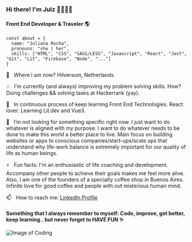 ### Hi there! I'm Julz 👩🏽‍💻✨

#### Front End Developer & Traveler :earth_americas:


```
const about = {
  name: "Juliana Rocha",
  pronouns: "she | her",
  skills: ["HTML", "CSS", "SASS/LESS", "Javascript", "React", "Jest", "Git", "Lit", "Firebase", "Node", "..."]
}
```


:round_pushpin: &nbsp; Where I am now? Hilversum, Netherlands.

:bulb: &nbsp; I'm currently (and always) improving my problem solving skills. How? Doing challenges && solving tasks at Hackerrank (yay).

:book: &nbsp; In continuous process of keep learning Front End Technologies. React lover. Learning Lit.dev and Vue3.

:mag_right: &nbsp; I’m not looking for something specific right now. I just want to do whatever is aligned with my purpose. I want to do whatever needs to be done to make this world a better place to live. Main focus on building websites or apps to conscious companies/start-ups/scale ups that understand why life-work balance is extremely important for our quality of life as human beings.

⚡ &nbsp; Fun facts: I'm an enthusiastic of life coaching and development. Accompany other people to achieve their goals makes me feel more alive. Also, I am one of the founders of a specialty coffee shop in Buenos Aires. Infinite love for good coffee and people with out misterious human mind.

📫  &nbsp; How to reach me: 
[LinkedIn Profile](https://www.linkedin.com/in/rochajulianacarolina/)


#### Something that I always remember to myself: Code, improve, get better, keep learning.. but never forget to HAVE FUN ✨ 


![Image of Coding](https://images.unsplash.com/photo-1555099962-4199c345e5dd?ixid=MnwxMjA3fDB8MHxwaG90by1wYWdlfHx8fGVufDB8fHx8&ixlib=rb-1.2.1&auto=format&fit=crop&w=1500&q=80)




<!--
**julziten/julziten** is a ✨ _special_ ✨ repository because its `README.md` (this file) appears on your GitHub profile.

Here are some ideas to get you started:

- 🔭 I’m currently working on ...
- 🌱 I’m currently learning ...
- 👯 I’m looking to collaborate on ...
- 🤔 I’m looking for help with ...
- 💬 Ask me about ...
- 📫 How to reach me: ...
- 😄 Pronouns: ...
- ⚡ Fun fact: ...
-->

